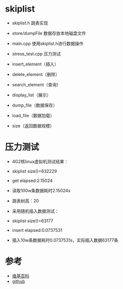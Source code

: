 # skiplist


* skiplist.h 跳表实现
* store/dumpFile 数据存放本地磁盘文件
* main.cpp 使用skiplist.h进行数据操作
* stress_test.cpp 压力测试


* insert_element（插入）
* delete_element（删除）
* search_element（查询）
* display_list（展示）
* dump_file（数据保存）
* load_file（数据加载）
* size（返回数据规模）


# 压力测试

* 4G2核linux虚拟机测试结果：

* skiplist size()=632229
* get elapsed:2.15024

* 读取100w条数据耗时2.15024s
* 跳表树高：20
* 采用随机插入数据测试：

* skiplist size()=63177
* insert elapsed:0.0737531

* 插入10w条数据耗时0.0737531s，实际插入数据63177条

# 参考

* [维基百科](https://en.wikipedia.org/wiki/Skip_list)
* [github](https://github.com/youngyangyang04/Skiplist-CPP)


 
